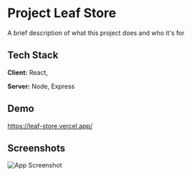 
# Project Leaf Store


A brief description of what this project does and who it's for


## Tech Stack

**Client:** React,

**Server:** Node, Express

## Demo

https://leaf-store.vercel.app/


## Screenshots

![App Screenshot](https://via.placeholder.com/468x300?text=App+Screenshot+Here)

